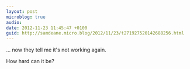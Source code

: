 ```yaml
---
layout: post
microblog: true
audio: 
date: 2012-11-23 11:45:47 +0100
guid: http://samdeane.micro.blog/2012/11/23/t271927520142688256.html
---
```

… now they tell me it's not working again.

How hard can it be?
